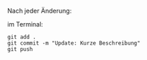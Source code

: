 

Nach jeder Änderung:


im Terminal:
   ```
   git add .
   git commit -m "Update: Kurze Beschreibung"
   git push
   ```
